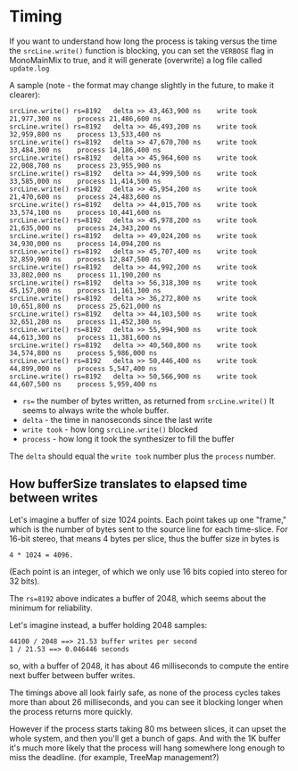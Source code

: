 

# Timing

If you want to understand how long the process is taking versus the time the `srcLine.write()` function is blocking,
you can set the `VERBOSE` flag in MonoMainMix to true, and it will generate (overwrite) a log file called
`update.log`

A sample (note - the format may change slightly in the future, to make it clearer): 
```
srcLine.write() rs=8192   delta >> 43,463,900 ns    write took 21,977,300 ns    process 21,486,600 ns
srcLine.write() rs=8192   delta >> 46,493,200 ns    write took 32,959,800 ns    process 13,533,400 ns
srcLine.write() rs=8192   delta >> 47,670,700 ns    write took 33,484,300 ns    process 14,186,400 ns
srcLine.write() rs=8192   delta >> 45,964,600 ns    write took 22,008,700 ns    process 23,955,900 ns
srcLine.write() rs=8192   delta >> 44,999,500 ns    write took 33,585,000 ns    process 11,414,500 ns
srcLine.write() rs=8192   delta >> 45,954,200 ns    write took 21,470,600 ns    process 24,483,600 ns
srcLine.write() rs=8192   delta >> 44,015,700 ns    write took 33,574,100 ns    process 10,441,600 ns
srcLine.write() rs=8192   delta >> 45,978,200 ns    write took 21,635,000 ns    process 24,343,200 ns
srcLine.write() rs=8192   delta >> 49,024,200 ns    write took 34,930,000 ns    process 14,094,200 ns
srcLine.write() rs=8192   delta >> 45,707,400 ns    write took 32,859,900 ns    process 12,847,500 ns
srcLine.write() rs=8192   delta >> 44,992,200 ns    write took 33,802,000 ns    process 11,190,200 ns
srcLine.write() rs=8192   delta >> 56,318,300 ns    write took 45,157,000 ns    process 11,161,300 ns
srcLine.write() rs=8192   delta >> 36,272,800 ns    write took 10,651,800 ns    process 25,621,000 ns
srcLine.write() rs=8192   delta >> 44,103,500 ns    write took 32,651,200 ns    process 11,452,300 ns
srcLine.write() rs=8192   delta >> 55,994,900 ns    write took 44,613,300 ns    process 11,381,600 ns
srcLine.write() rs=8192   delta >> 40,560,800 ns    write took 34,574,800 ns    process 5,986,000 ns
srcLine.write() rs=8192   delta >> 50,446,400 ns    write took 44,899,000 ns    process 5,547,400 ns
srcLine.write() rs=8192   delta >> 50,566,900 ns    write took 44,607,500 ns    process 5,959,400 ns
```

 - `rs=` the number of bytes written, as returned from `srcLine.write()` 
 It seems to always write the whole buffer.
 - `delta` - the time in nanoseconds since the last write
 - `write took` - how long `srcLine.write()` blocked
 - `process` - how long it took the synthesizer to fill the buffer

The `delta` should equal the `write took` number plus the `process` number.

 
## How bufferSize translates to elapsed time between writes

Let's imagine a buffer of size 1024 points. Each point takes up
one "frame," which is the number of bytes sent to the source line 
for each time-slice. For 16-bit stereo, that means 4 bytes per slice,
thus the buffer size in bytes is 

    4 * 1024 = 4096. 

(Each point is an integer, of which we only use 16 bits
copied into stereo for 32 bits).

The `rs=8192` above indicates a buffer of 2048, which seems about 
the minimum for reliability.

Let's imagine instead, a buffer
holding 2048 samples: 
 
    44100 / 2048 ==> 21.53 buffer writes per second
    1 / 21.53 ==> 0.046446 seconds
     
so, with a buffer of 2048, it has about 46 milliseconds
to compute the entire next buffer between buffer writes.

The timings above all look fairly safe, as none of the process 
cycles takes more than about 26 milliseconds, and you can see it
blocking longer when the process returns more quickly. 


However if the process starts taking 80 ms between slices,
it can upset the whole system, and then you'll get a bunch of gaps.
And with the 1K buffer it's much more likely that the process 
will hang somewhere long enough to miss the deadline. (for example,
TreeMap management?)


  


